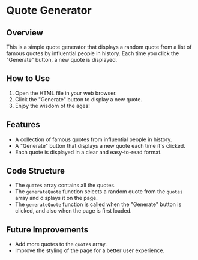 # Quote Generator

## Overview
This is a simple quote generator that displays a random quote from a list of famous quotes by influential people in history. Each time you click the "Generate" button, a new quote is displayed.

## How to Use
1. Open the HTML file in your web browser.
2. Click the "Generate" button to display a new quote.
3. Enjoy the wisdom of the ages!

## Features
- A collection of famous quotes from influential people in history.
- A "Generate" button that displays a new quote each time it's clicked.
- Each quote is displayed in a clear and easy-to-read format.

## Code Structure
- The `quotes` array contains all the quotes.
- The `generateQuote` function selects a random quote from the `quotes` array and displays it on the page.
- The `generateQuote` function is called when the "Generate" button is clicked, and also when the page is first loaded.

## Future Improvements
- Add more quotes to the `quotes` array.
- Improve the styling of the page for a better user experience.